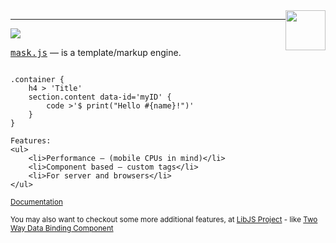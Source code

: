 <img src='http://libjs.it/images/mask.png' style='float:right' height="64"/>
<hr/>
<a href='http://travis-ci.org/tenbits/MaskJS'><img src='https://secure.travis-ci.org/tenbits/MaskJS.png'/></a>

<p>
	<tt><a href='http://libjs.it/#/mask' target='_blank'>mask.js</a></tt> — is a template/markup engine.
	
<div><pre><code>
.container {
	h4 > 'Title'
	section.content data-id='myID' {
		code >'$ print("Hello #{name}!")'
	}
}
</code></pre></div>

	Features:
	<ul>
		<li>Performance — (mobile CPUs in mind)</li>
		<li>Component based — custom tags</li>
		<li>For server and browsers</li>
	</ul>
</p>

<p>
	<small><a href='http://libjs.it/#/mask'>Documentation</a></small>
	</p>
<p>
	<small>You may also want to checkout some more additional features, at <a href='http://libjs.it'>LibJS Project</a> - like <a href='http://libjs.it/#/compos/dualbind'>Two Way Data Binding Component</a></small>
	</p>